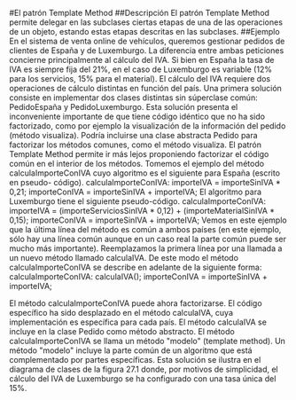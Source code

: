 #El patrón Template Method
##Descripción
El patrón Template Method permite delegar en las subclases ciertas etapas de una de las
operaciones de un objeto, estando estas etapas descritas en las subclases.
##Ejemplo
En el sistema de venta online de vehículos, queremos gestionar pedidos de clientes de
España y de Luxemburgo. La diferencia entre ambas peticiones concierne
principalmente al cálculo del IVA. Si bien en España la tasa de IVA es siempre fija del
21%, en el caso de Luxemburgo es variable (12% para los servicios, 15% para el
material). El cálculo del IVA requiere dos operaciones de cálculo distintas en función
del país.
Una primera solución consiste en implementar dos clases distintas sin súperclase
común: PedidoEspaña y PedidoLuxemburgo. Esta solución presenta el inconveniente
importante de que tiene código idéntico que no ha sido factorizado, como por ejemplo la
visualización de la información del pedido (método visualiza).
Podría incluirse una clase abstracta Pedido para factorizar los métodos comunes, como
el método visualiza.
El patrón Template Method permite ir más lejos proponiendo factorizar el código
común en el interior de los métodos. Tomemos el ejemplo del método
calculaImporteConIVA cuyo algoritmo es el siguiente para España (escrito en pseudo-
código).
calculaImporteConIVA:
importeIVA = importeSinIVA * 0,21;
importeConIVA = importeSinIVA + importeIVA;
El algoritmo para Luxemburgo tiene el siguiente pseudo-código.
calculaImporteConIVA:
importeIVA = (importeServiciosSinIVA * 0,12) +
(importeMaterialSinIVA * 0,15);
importeConIVA = importeSinIVA + importeIVA;
Vemos en este ejemplo que la última línea del método es común a ambos países (en este
ejemplo, sólo hay una línea común aunque en un caso real la parte común puede ser
mucho más importante).
Reemplazamos la primera línea por una llamada a un nuevo método llamado
calculaIVA. De este modo el método calculaImporteConIVA se describe en adelante de
la siguiente forma:
calculaImporteConIVA:
calculaIVA();
importeConIVA = importeSinIVA + importeIVA;

El método calculaImporteConIVA puede ahora factorizarse. El código específico ha
sido desplazado en el método calculaIVA, cuya implementación es específica para cada
país. El método calculaIVA se incluye en la clase Pedido como método abstracto.
El método calculaImporteConIVA se llama un método "modelo" (template method). Un
método "modelo" incluye la parte común de un algoritmo que está complementado por
partes específicas.
Esta solución se ilustra en el diagrama de clases de la figura 27.1 donde, por motivos de
simplicidad, el cálculo del IVA de Luxemburgo se ha configurado con una tasa única
del 15%.
